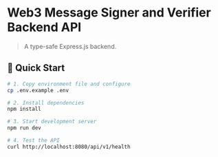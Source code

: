# Web3 Message Signer and Verifier Backend API

> A type-safe Express.js backend.

## 🚀 Quick Start

```bash
# 1. Copy environment file and configure
cp .env.example .env

# 2. Install dependencies
npm install

# 3. Start development server
npm run dev

# 4. Test the API
curl http://localhost:8080/api/v1/health

```
